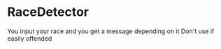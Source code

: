 # RaceDetector
You input your race and you get a message depending on it
 Don't use if easily offended
